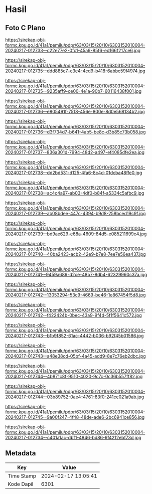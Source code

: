 # Hasil

## Foto C Plano

https://sirekap-obj-formc.kpu.go.id/41a1/pemilu/pdpr/63/03/15/20/10/6303152010004-20240217-012733--c22e77e2-0fc1-45a9-85f6-ed166f217ce6.jpg

https://sirekap-obj-formc.kpu.go.id/41a1/pemilu/pdpr/63/03/15/20/10/6303152010004-20240217-012735--ddd885c7-c3e4-4cd9-b418-6abbc59f4974.jpg

https://sirekap-obj-formc.kpu.go.id/41a1/pemilu/pdpr/63/03/15/20/10/6303152010004-20240217-012735--9235aff9-ce00-4e1a-90b7-60116438f001.jpg

https://sirekap-obj-formc.kpu.go.id/41a1/pemilu/pdpr/63/03/15/20/10/6303152010004-20240217-012736--e805491f-7518-456e-800e-8d0e568134b2.jpg

https://sirekap-obj-formc.kpu.go.id/41a1/pemilu/pdpr/63/03/15/20/10/6303152010004-20240217-012736--d3f734d7-b641-4ab5-be8c-d3b85c73b058.jpg

https://sirekap-obj-formc.kpu.go.id/41a1/pemilu/pdpr/63/03/15/20/10/6303152010004-20240217-012737--836a301d-7994-48d2-a497-ef4085dfe2ea.jpg

https://sirekap-obj-formc.kpu.go.id/41a1/pemilu/pdpr/63/03/15/20/10/6303152010004-20240217-012738--dd2bd531-d125-4fa6-8c4d-01dcba48ffe0.jpg

https://sirekap-obj-formc.kpu.go.id/41a1/pemilu/pdpr/63/03/15/20/10/6303152010004-20240217-012738--ac4c4a97-ab03-4df0-b84f-a5334c5afbc9.jpg

https://sirekap-obj-formc.kpu.go.id/41a1/pemilu/pdpr/63/03/15/20/10/6303152010004-20240217-012739--ab08bdee-447c-4394-b9d8-258bced19c9f.jpg

https://sirekap-obj-formc.kpu.go.id/41a1/pemilu/pdpr/63/03/15/20/10/6303152010004-20240217-012739--bd9ae629-e68a-4609-84d5-e085211699c4.jpg

https://sirekap-obj-formc.kpu.go.id/41a1/pemilu/pdpr/63/03/15/20/10/6303152010004-20240217-012740--40ba2423-acb2-42e9-b7e8-7ee7e56ea437.jpg

https://sirekap-obj-formc.kpu.go.id/41a1/pemilu/pdpr/63/03/15/20/10/6303152010004-20240217-012741--9459a689-d2ce-48b7-8db4-62329960c37a.jpg

https://sirekap-obj-formc.kpu.go.id/41a1/pemilu/pdpr/63/03/15/20/10/6303152010004-20240217-012742--13053294-53c9-4669-be46-1e867454f5d8.jpg

https://sirekap-obj-formc.kpu.go.id/41a1/pemilu/pdpr/63/03/15/20/10/6303152010004-20240217-012742--f422424b-0bec-43a9-9f4d-5f1f5641c572.jpg

https://sirekap-obj-formc.kpu.go.id/41a1/pemilu/pdpr/63/03/15/20/10/6303152010004-20240217-012743--b1b9f852-61ac-4442-b036-b92f45b01586.jpg

https://sirekap-obj-formc.kpu.go.id/41a1/pemilu/pdpr/63/03/15/20/10/6303152010004-20240217-012743--a48e38cd-05bf-4a45-add9-8e7c76eb2dbc.jpg

https://sirekap-obj-formc.kpu.go.id/41a1/pemilu/pdpr/63/03/15/20/10/6303152010004-20240217-012744--4b871c8f-9510-4020-9c7c-0c36b557ff82.jpg

https://sirekap-obj-formc.kpu.go.id/41a1/pemilu/pdpr/63/03/15/20/10/6303152010004-20240217-012744--03b89752-0ae4-4761-83f0-241ce021a9ab.jpg

https://sirekap-obj-formc.kpu.go.id/41a1/pemilu/pdpr/63/03/15/20/10/6303152010004-20240217-012745--9a00f247-4f48-48de-ade6-2bc6941ce856.jpg

https://sirekap-obj-formc.kpu.go.id/41a1/pemilu/pdpr/63/03/15/20/10/6303152010004-20240217-012734--c401a1ac-dbf1-4846-bd86-9f4212ebf73d.jpg


## Metadata

| Key        | Value               |
| ---------- | ------------------- |
| Time Stamp | 2024-02-17 13:05:41 |
| Kode Dapil | 6301                |



